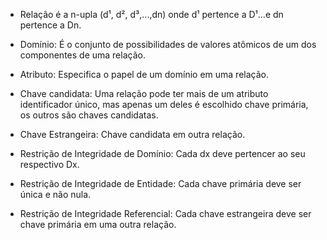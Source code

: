 - Relação é a n-upla (d¹, d², d³,...,dn) onde d¹ pertence a D¹...e dn pertence a Dn. 

- Domínio: É o conjunto de possibilidades de valores atômicos de um dos componentes de uma relação. 

- Atributo: Especifica o papel de um domínio em uma relação. 

- Chave candidata: Uma relação pode ter mais de um atributo identificador único, mas apenas um deles é escolhido chave primária, os outros são chaves candidatas. 

- Chave Estrangeira: Chave candidata em outra relação. 

- Restrição de Integridade de Domínio: Cada dx deve pertencer ao seu respectivo Dx. 

- Restrição de Integridade de Entidade: Cada chave primária deve ser única e não nula. 

- Restrição de Integridade Referencial: Cada chave estrangeira deve ser chave primária em uma outra relação.  